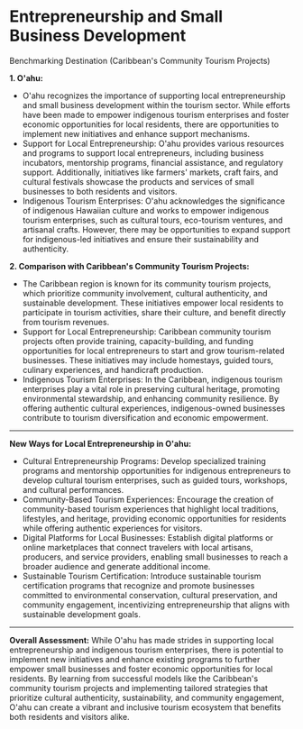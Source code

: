 # Entrepreneurship and Small Business Development

Benchmarking Destination (Caribbean's Community Tourism Projects)

**1. O'ahu:**

- O'ahu recognizes the importance of supporting local entrepreneurship and small business development within the tourism sector. While efforts have been made to empower indigenous tourism enterprises and foster economic opportunities for local residents, there are opportunities to implement new initiatives and enhance support mechanisms.
- Support for Local Entrepreneurship: O'ahu provides various resources and programs to support local entrepreneurs, including business incubators, mentorship programs, financial assistance, and regulatory support. Additionally, initiatives like farmers' markets, craft fairs, and cultural festivals showcase the products and services of small businesses to both residents and visitors.
- Indigenous Tourism Enterprises: O'ahu acknowledges the significance of indigenous Hawaiian culture and works to empower indigenous tourism enterprises, such as cultural tours, eco-tourism ventures, and artisanal crafts. However, there may be opportunities to expand support for indigenous-led initiatives and ensure their sustainability and authenticity.

**2. Comparison with Caribbean's Community Tourism Projects:**

- The Caribbean region is known for its community tourism projects, which prioritize community involvement, cultural authenticity, and sustainable development. These initiatives empower local residents to participate in tourism activities, share their culture, and benefit directly from tourism revenues.
- Support for Local Entrepreneurship: Caribbean community tourism projects often provide training, capacity-building, and funding opportunities for local entrepreneurs to start and grow tourism-related businesses. These initiatives may include homestays, guided tours, culinary experiences, and handicraft production.
- Indigenous Tourism Enterprises: In the Caribbean, indigenous tourism enterprises play a vital role in preserving cultural heritage, promoting environmental stewardship, and enhancing community resilience. By offering authentic cultural experiences, indigenous-owned businesses contribute to tourism diversification and economic empowerment.

---

**New Ways for Local Entrepreneurship in O'ahu:**

- Cultural Entrepreneurship Programs: Develop specialized training programs and mentorship opportunities for indigenous entrepreneurs to develop cultural tourism enterprises, such as guided tours, workshops, and cultural performances.
- Community-Based Tourism Experiences: Encourage the creation of community-based tourism experiences that highlight local traditions, lifestyles, and heritage, providing economic opportunities for residents while offering authentic experiences for visitors.
- Digital Platforms for Local Businesses: Establish digital platforms or online marketplaces that connect travelers with local artisans, producers, and service providers, enabling small businesses to reach a broader audience and generate additional income.
- Sustainable Tourism Certification: Introduce sustainable tourism certification programs that recognize and promote businesses committed to environmental conservation, cultural preservation, and community engagement, incentivizing entrepreneurship that aligns with sustainable development goals.

---

**Overall Assessment:**
While O'ahu has made strides in supporting local entrepreneurship and indigenous tourism enterprises, there is potential to implement new initiatives and enhance existing programs to further empower small businesses and foster economic opportunities for local residents. By learning from successful models like the Caribbean's community tourism projects and implementing tailored strategies that prioritize cultural authenticity, sustainability, and community engagement, O'ahu can create a vibrant and inclusive tourism ecosystem that benefits both residents and visitors alike.
